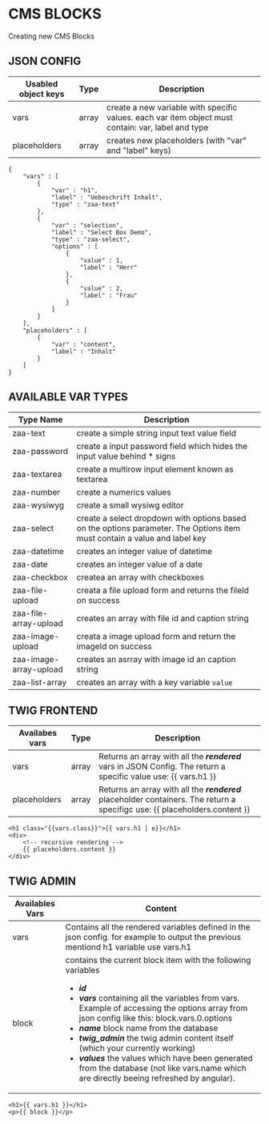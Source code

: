 CMS BLOCKS
==========

Creating new CMS Blocks

JSON CONFIG
-----------

| Usabled object keys | Type   |  Description
| ------------------- | ------ | -------------
| vars				  | array  | create a new variable with specific values. each var item object must contain: var, label and type
| placeholders		  | array  | creates new placeholders (with "var" and "label" keys)

```
{
    "vars" : [
        {
            "var" : "h1",
            "label" : "Uebeschrift Inhalt",
            "type" : "zaa-text"
        },
        {
        	"var" : "selection",
        	"label" : "Select Box Demo",
        	"type" : "zaa-select",
        	"options" : [
        		{ 
        			"value" : 1, 
        			"label" : "Herr" 
    			},
        		{ 
        			"value" : 2,
        			"label" : "Frau"
    			}
        	]
        }
    ],
    "placeholders" : [
    	{
    		"var" : "content", 
    		"label" : "Inhalt"
    	}
    ]
}
```

AVAILABLE VAR TYPES
-------------------

| Type Name				| Description
| --------------------- | -----------
| zaa-text		| create a simple string input text value field
| zaa-password	| create a input password field which hides the input value behind * signs
| zaa-textarea			| create a multirow input element known as textarea
| zaa-number | create a numerics values
| zaa-wysiwyg | create a small wysiwg editor
| zaa-select		| create a select dropdown with options based on the options parameter. The Options item must contain a value and label key
| zaa-datetime | creates an integer value of datetime
| zaa-date | creates an integer value of a date
| zaa-checkbox | createa an array with checkboxes
| zaa-file-upload		| creata a file upload form and returns the fileId on success
| zaa-file-array-upload | creates an array with file id and caption string
| zaa-image-upload		| creata a image upload form and return the imageId on success
| zaa-image-array-upload | creates an asrray with image id an caption string
| zaa-list-array | creates an array with a key variable `value`


TWIG FRONTEND
------------

| Availabes vars | Type   |  Description
| ------------------- | ------ | -------------
| vars				  | array  | Returns an array with all the ***rendered*** vars in JSON Config. The return a specific value use: {{ vars.h1 }}
| placeholders		  | array  | Returns an array with all the ***rendered*** placeholder containers. The return a specifigc use: {{ placeholders.content }}

```
<h1 class="{{vars.class}}">{{ vars.h1 | e}}</h1>
<div>
	<!-- recursive rendering -->
	{{ placeholders.content }}
</div>
```


TWIG ADMIN
-----------

| Availables Vars | Content
| --------------- | ------- 
| vars			  | Contains all the rendered variables defined in the json config. for example to output the previous mentiond h1 variable use vars.h1
| block			  | contains the current block item with the following variables <ul><li>***id*** </li><li>***vars*** containing all the variables from vars. Example of accessing the options array from json config like this: block.vars.0.options</li><li>***name*** block name from the database</li><li>***twig_admin*** the twig admin content itself (which your currently working)</li><li>***values*** the values which have been generated from the database (not like vars.name which are directly beeing refreshed by angular).</li></ul>

```
<h1>{{ vars.h1 }}</h1>
<p>{{ block }}</p>
```